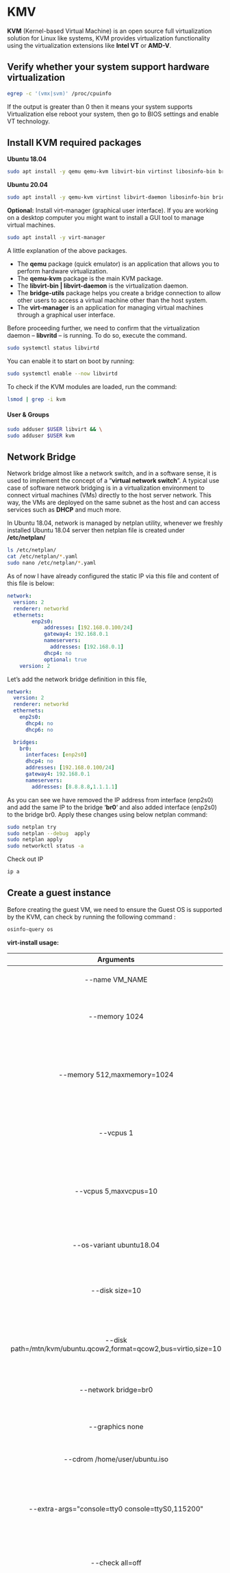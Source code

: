 # KMV

**KVM** (Kernel-based Virtual Machine) is an open source full virtualization solution for Linux like systems, KVM provides virtualization functionality using the virtualization extensions like **Intel VT** or **AMD-V**.



## Verify whether your system support hardware virtualization

```bash
egrep -c '(vmx|svm)' /proc/cpuinfo
```

If the output is greater than 0 then it means your system supports Virtualization else reboot your system, then go to BIOS settings and enable VT technology.



## Install KVM required packages

**Ubuntu 18.04**
```bash
sudo apt install -y qemu qemu-kvm libvirt-bin virtinst libosinfo-bin bridge-utils 
```

**Ubuntu 20.04**
```bash
sudo apt install -y qemu-kvm virtinst libvirt-daemon libosinfo-bin bridge-utils
```


**Optional:** Install virt-manager (graphical user interface). If you are working on a desktop computer you might want to install a GUI tool to manage virtual machines.

```bash
sudo apt install -y virt-manager
```

A little explanation of the above packages.

- The **qemu** package (quick emulator) is an application that allows you to perform hardware virtualization.
- The **qemu-kvm** package is the main KVM package.
- The **libvirt-bin | libvirt-daemon** is the virtualization daemon.
- The **bridge-utils** package helps you create a bridge connection to allow other users to access a virtual machine other than the host system.
- The **virt-manager** is an application for managing virtual machines through a graphical user interface.

Before proceeding further, we need to confirm that the virtualization daemon – **libvritd** – is running. To do so, execute the command.

```bash
sudo systemctl status libvirtd
```

You can enable it to start on boot by running:

```bash
sudo systemctl enable --now libvirtd
```

To check if the KVM modules are loaded, run the command:

```bash
lsmod | grep -i kvm
```

#### User & Groups

```bash
sudo adduser $USER libvirt && \
sudo adduser $USER kvm
```



## Network Bridge

Network bridge almost like a network switch, and in a software sense, it is used to implement the concept of a “**virtual network switch**”. A typical use case of software network bridging is in a virtualization environment to connect virtual machines (VMs) directly to the host server network. This way, the VMs are deployed on the same subnet as the host and can access services such as **DHCP** and much more.

In Ubuntu 18.04, network is managed by netplan utility, whenever we freshly installed Ubuntu 18.04 server then netplan file is created under **/etc/netplan/**

```bash
ls /etc/netplan/
cat /etc/netplan/*.yaml
sudo nano /etc/netplan/*.yaml
```

As of now I have already configured the static IP via this file and content of this file is below:

```yaml
network:
  version: 2
  renderer: networkd
  ethernets:
        enp2s0:
            addresses: [192.168.0.100/24]
            gateway4: 192.168.0.1
            nameservers:
              addresses: [192.168.0.1]
            dhcp4: no
            optional: true
    version: 2
```

Let’s add the network bridge definition in this file,

```yaml
network:
  version: 2
  renderer: networkd
  ethernets:
    enp2s0:
      dhcp4: no
      dhcp6: no

  bridges:
    br0:
      interfaces: [enp2s0]
      dhcp4: no
      addresses: [192.168.0.100/24]
      gateway4: 192.168.0.1
      nameservers:
        addresses: [8.8.8.8,1.1.1.1]
```

As you can see we have removed the IP address from interface (enp2s0) and add the same IP to the bridge ‘**br0**‘ and also added interface (enp2s0) to the bridge br0. Apply these changes using below netplan command:

```bash
sudo netplan try
sudo netplan --debug  apply
sudo netplan apply
sudo networkctl status -a
```

Check out IP

```bash
ip a
```



## Create a guest instance

Before creating the guest VM, we need to ensure the Guest OS is supported by the KVM, can check  by running the following command :

```bash
osinfo-query os
```



**virt-install usage:**

|                          Arguments                           |                           Remarks                            |
| :----------------------------------------------------------: | :----------------------------------------------------------: |
|                        --name VM_NAME                        |                  Name of the guest instance                  |
|                        --memory 1024                         |           Configure guest memory allocation in MiB           |
|                 --memory 512,maxmemory=1024                  | Configure guest memory allocation maximum and current in MiB |
|                          --vcpus 1                           |         Number of vcpus to configure for your guest          |
|                    --vcpus 5,maxvcpus=10                     | Current and maximum number of vcpus to configure for your guest |
|                   --os-variant ubuntu18.04                   |             The OS being installed in the guest              |
|                        --disk size=10                        |     Specify storage with 10GiB image in default location     |
| --disk path=/mtn/kvm/ubuntu.qcow2,format=qcow2,bus=virtio,size=10 |        Specify storage with location, format and size        |
|                     --network bridge=br0                     |             Configure a guest network interface              |
|                       --graphics none                        |               Configure guest display settings               |
|                --cdrom /home/user/ubuntu.iso                 |                  CD-ROM installation media                   |
|       --extra-args="console=tty0 console=ttyS0,115200"       | Additional arguments to pass to the install kernel booted from --location |
|                       --check all=off                        |             Enable or disable validation checks              |
|                            --hvm                             | [Optional] This guest should be a fully virtualized guest. Create a fully-virtualized Windows guest using the command-line (`virt-install`), launch the operating system's installer inside the guest, and access the installer through `virt-viewer`. |



#### Headless Guest VM

```bash
sudo virt-install \
--name Ubuntu \
--os-variant=ubuntu18.04 \
--memory 512,maxmemory=1024 \
--vcpus=1 \
--disk size=20 \
--cdrom 'iso/ubuntu-18.04.5-live-server-amd64.iso' \
--network bridge:br0 \
--hvm \
--graphics vnc,port=5901,listen=0.0.0.0
```



#### Virt-manager Guest VM

```bash
sudo virt-install \
--name Ubuntu \
--os-variant=ubuntu18.04 \
--memory 512,maxmemory=1024 \
--vcpus=1 \
--disk size=20 \
--cdrom 'iso/ubuntu-18.04.5-live-server-amd64.iso' \
--network bridge:br0 \
--hvm \
--console pty,target_type=serial
```



## Virsh KVM management

Let us see some useful commands for managing VMs.

#### List all VMs

```bash
sudo virsh list --all
```

#### Get VM info

```bash
sudo virsh dominfo vmname
```

#### Stop/shutdown a VM

```bash
sudo virsh shutdown vmname
```

#### Start VM

```bash
sudo virsh start vmname
```

#### Mark VM for autostart at server boot time

```bash
sudo virsh autostart vmname
```

#### Reboot (soft & safe reboot) VM

```bash
sudo virsh reboot vmname
```

#### Reset (hard reset/not safe) VM

```bash
sudo virsh reset vmname
```

#### Delete VM

```bash
export VMNAME="ubuntu"

sudo virsh shutdown ${VMNAME}
sudo virsh destroy ${VMNAME}
sudo virsh undefine ${VMNAME}
sudo virsh pool-destroy ${VMNAME}
D=/var/lib/libvirt/images
sudo rm -rf $D/${VMNAME}.qcow2
```

#### List the current snapshots

```bash
sudo virsh snapshot-list vmname
```

#### Create a Snapshot

```bash
sudo virsh snapshot-create-as --domain vmname --name "snapshot_name" --description "my description"
sudo virsh snapshot-list vmname
```

#### To check the details of a snapshot

```bash
sudo virsh snapshot-list vmname
sudo virsh snapshot-info --domain vmname --current
```

#### To revert to a snapshot [snapshot restore]

```bash
sudo virsh shutdown vmname
sudo virsh snapshot-revert --domain vmname --snapshotname "snapshot_name" --running
```

#### To delete a snapshot

```bash
sudo virsh snapshot-delete --domain vmname --snapshotname "snapshot_name"
```



## Storage Pool

As a default, there is one storage pool which called “**Default**” uses the **rootfs** partition to store vm’s volumes under **/var/lib/libvirt/images** path.

```bash
virsh pool-list
```

I want to use the directory `/mnt/kvm/` which is mounted over `/dev/sda5`, as the default Storage Pool for all future situations. I will use `/dev/sda5` as my partition, you may have a different one. Make sure you have mounted it properly.

```bash
sudo mount -t ext4 /dev/sda5 /mnt/kvm/
```

**Listing current pools:**

```bash
virsh pool-list
```

**Destroying pool:**

```bash
virsh pool-destroy default
```

**Undefine pool:**

```bash
virsh pool-undefine default
```

**Creating a directory to host the new pool (if it does not exist):**

```
sudo mkdir /mnt/kvm/
```

**Defining a new pool with name "default":**

```bash
virsh pool-define-as --name default --type dir --target /mnt/kvm/
```

**Set pool to be started when libvirt daemons starts:**

```bash
virsh pool-autostart default
```

**Start pool:**

```bash
virsh pool-start default
```

**Checking pool state:**

```bash
virsh pool-list
```


